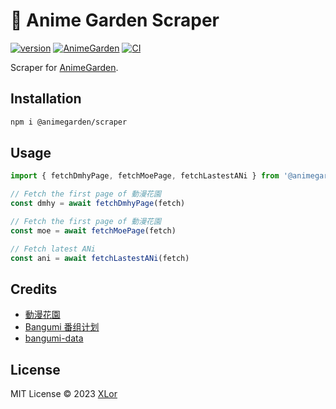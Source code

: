 # 🌸 Anime Garden Scraper

[![version](https://img.shields.io/npm/v/@animegarden/scraper?label=@animegarden/scraper)](https://www.npmjs.com/package/@animegarden/scraper)
[![AnimeGarden](https://img.shields.io/endpoint?url=https://pages.onekuma.cn/project/animegarden&label=AnimeGarden)](https://garden.breadio.wiki)
[![CI](https://github.com/yjl9903/AnimeGarden/actions/workflows/ci.yml/badge.svg)](https://github.com/yjl9903/AnimeGarden/actions/workflows/ci.yml)

Scraper for [AnimeGarden](https://garden.breadio.wiki/).

## Installation

```bash
npm i @animegarden/scraper
```

## Usage

```ts
import { fetchDmhyPage, fetchMoePage, fetchLastestANi } from '@animegarden/scraper'

// Fetch the first page of 動漫花園
const dmhy = await fetchDmhyPage(fetch)

// Fetch the first page of 動漫花園
const moe = await fetchMoePage(fetch)

// Fetch latest ANi
const ani = await fetchLastestANi(fetch)
```

## Credits

+ [動漫花園](https://share.dmhy.org/)
+ [Bangumi 番组计划](https://bgm.tv/)
+ [bangumi-data](https://github.com/bangumi-data/bangumi-data)

## License

MIT License © 2023 [XLor](https://github.com/yjl9903)
